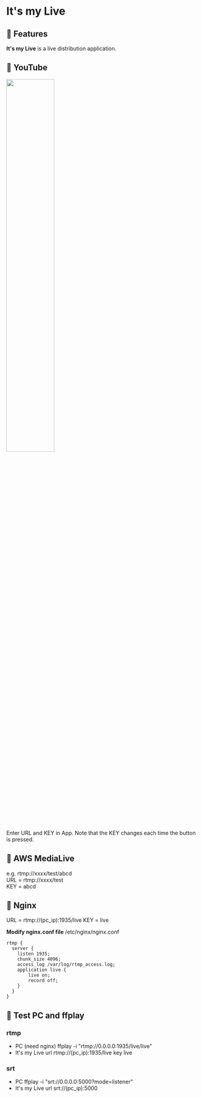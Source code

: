 # It's my Live

## :blue_book: Features

**It's my Live** is a live distribution application.

## :blue_book: YouTube
<img src='img/3.png' width=50%>

Enter URL and KEY in App. Note that the KEY changes each time the button is pressed.

## :blue_book: AWS MediaLive

e.g. rtmp://xxxx/test/abcd  
URL = rtmp://xxxx/test  
KEY = abcd

## :blue_book: Nginx

URL = rtmp://(pc_ip):1935/live
KEY = live

**Modify nginx.conf file**
/etc/nginx/nginx.conf

```
rtmp {
  server {
    listen 1935;
    chunk_size 4096;
    access_log /var/log/rtmp_access.log;
    application live { 
        live on;
        record off;
    }
  }
}
```

## :blue_book: Test PC and ffplay
### rtmp
- PC (need nginx)
  ffplay -i "rtmp://0.0.0.0:1935/live/live"
- It's my Live
  url rtmp://(pc_ip):1935/live
  key live

### srt
- PC 
  ffplay -i "srt://0.0.0.0:5000?mode=listener"
- It's my Live
  url srt://(pc_ip):5000

